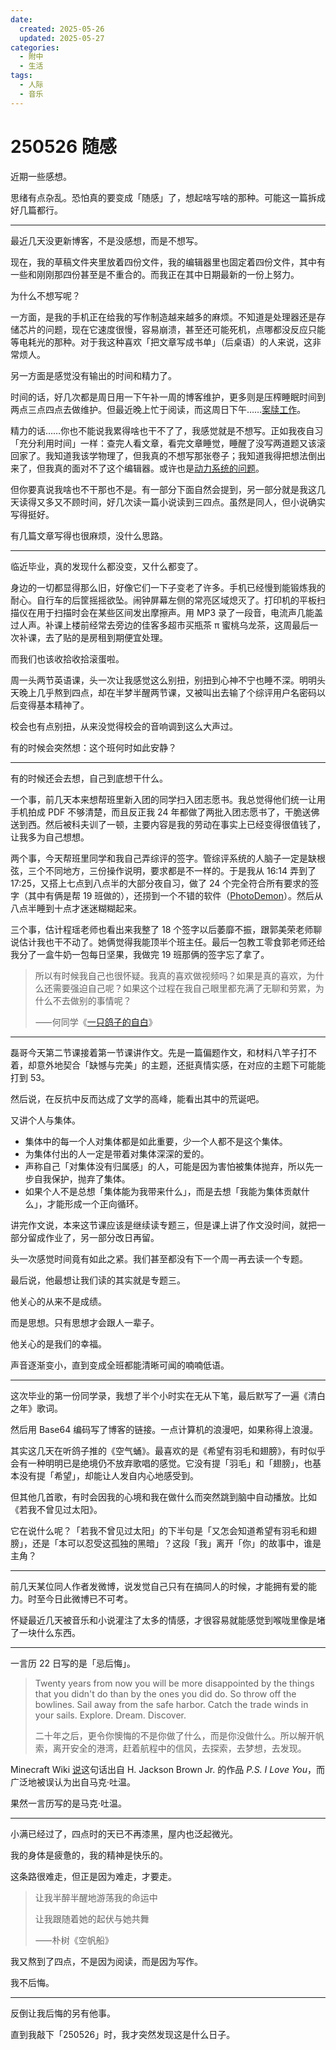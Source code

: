 ```yaml
---
date:
  created: 2025-05-26
  updated: 2025-05-27
categories:
  - 附中
  - 生活
tags:
  - 人际
  - 音乐
---
```

# 250526 随感

近期一些感想。

思绪有点杂乱。恐怕真的要变成「随感」了，想起啥写啥的那种。可能这一篇拆成好几篇都行。

---

<!-- more -->

最近几天没更新博客，不是没感想，而是不想写。

现在，我的草稿文件夹里放着四份文件，我的编辑器里也固定着四份文件，其中有一些和刚刚那四份甚至是不重合的。而我正在其中日期最新的一份上努力。

为什么不想写呢？

一方面，是我的手机正在给我的写作制造越来越多的麻烦。不知道是处理器还是存储芯片的问题，现在它速度很慢，容易崩溃，甚至还可能死机，点哪都没反应只能等电耗光的那种。对于我这种喜欢「把文章写成书单」（后桌语）的人来说，这非常烦人。

另一方面是感觉没有输出的时间和精力了。

时间的话，好几次都是周日用一下午补一周的博客维护，更多则是压榨睡眠时间到两点三点四点去做维护。但最近晚上忙于阅读，而这周日下午……[案牍工作](250519.md)。

精力的话……你也不能说我累得啥也干不了了，我感觉就是不想写。正如我夜自习「充分利用时间」一样：查完人看文章，看完文章睡觉，睡醒了没写两道题又该滚回家了。我知道我该学物理了，但我真的不想写那张卷子；我知道我得把想法倒出来了，但我真的面对不了这个编辑器。或许也是[动力系统的问题](https://sspai.com/post/78288)。

但你要真说我啥也不干那也不是。有一部分下面自然会提到，另一部分就是我这几天读得又多又不顾时间，好几次读一篇小说读到三四点。虽然是同人，但小说确实写得挺好。

有几篇文章写得也很麻烦，没什么思路。

---

临近毕业，真的发现什么都没变，又什么都变了。

身边的一切都显得那么旧，好像它们一下子变老了许多。手机已经慢到能锻炼我的耐心。自行车的后筐摇摇欲坠。闹钟屏幕左侧的常亮区域熄灭了。打印机的平板扫描仪在用于扫描时会在某些区间发出摩擦声。用 MP3 录了一段音，电流声几能盖过人声。补课上楼前经常去旁边的佳客多超市买瓶茶 π 蜜桃乌龙茶，这周最后一次补课，去了贴的是房租到期便宜处理。

而我们也该收拾收拾滚蛋啦。

周一头两节英语课，头一次让我感觉这么别扭，别扭到心神不宁也睡不深。明明头天晚上几乎熬到四点，却在半梦半醒两节课，又被叫出去输了个综评用户名密码以后变得基本精神了。

校会也有点别扭，从来没觉得校会的音响调到这么大声过。

有的时候会突然想：这个班何时如此安静？

---

有的时候还会去想，自己到底想干什么。

一个事，前几天本来想帮班里新入团的同学扫入团志愿书。我总觉得他们统一让用手机拍成 PDF 不够清楚，而且反正我 24 年都做了两批入团志愿书了，干脆送佛送到西。然后被科夫训了一顿，主要内容是我的劳动在事实上已经变得很值钱了，让我多为自己想想。

两个事，今天帮班里同学和我自己弄综评的签字。管综评系统的人脑子一定是缺根弦，三个不同地方，三份操作说明，要求都是不一样的。于是我从 16:14 弄到了 17:25，又搭上七点到八点半的大部分夜自习，做了 24 个完全符合所有要求的签字（其中有俩是帮 19 班做的），还捞到一个不错的软件（[PhotoDemon](https://github.com/tannerhelland/PhotoDemon)）。然后从八点半睡到十点才迷迷糊糊起来。

三个事，估计程瑶老师也看出来我整了 18 个签字以后萎靡不振，跟郭美荣老师聊说估计我也干不动了。她俩觉得我能顶半个班主任。最后一包教工零食郭老师还给我分了一盒牛奶一包每日坚果，我做完 19 班那俩的签字忘了拿了。

> 所以有时候我自己也很怀疑。我真的喜欢做视频吗？如果是真的喜欢，为什么还需要强迫自己呢？如果这个过程在我自己眼里都充满了无聊和劳累，为什么不去做别的事情呢？
>
> ⸺何同学《[一只鸽子的自白](https://www.bilibili.com/video/BV1YK4y1C7CU/)》

---

磊哥今天第二节课接着第一节课讲作文。先是一篇偏题作文，和材料八竿子打不着，却意外地契合「缺憾与完美」的主题，还挺真情实感，在对应的主题下可能能打到 53。

然后说，在反抗中反而达成了文学的高峰，能看出其中的荒诞吧。

又讲个人与集体。

- 集体中的每一个人对集体都是如此重要，少一个人都不是这个集体。
- 为集体付出的人一定是带着对集体深深的爱的。
- 声称自己「对集体没有归属感」的人，可能是因为害怕被集体抛弃，所以先一步自我保护，抛弃了集体。
- 如果个人不是总想「集体能为我带来什么」，而是去想「我能为集体贡献什么」，才能形成一个正向循环。

讲完作文说，本来这节课应该是继续读专题三，但是课上讲了作文没时间，就把一部分留成作业了，另一部分改日再留。

头一次感觉时间竟有如此之紧。我们甚至都没有下一个周一再去读一个专题。

最后说，他最想让我们读的其实就是专题三。

他关心的从来不是成绩。

而是思想。只有思想才会跟人一辈子。

他关心的是我们的幸福。

声音逐渐变小，直到变成全班都能清晰可闻的喃喃低语。

---

这次毕业的第一份同学录，我想了半个小时实在无从下笔，最后默写了一遍《清白之年》歌词。

然后用 Base64 编码写了博客的链接。一点计算机的浪漫吧，如果称得上浪漫。

其实这几天在听鸽子推的《空气蛹》。最喜欢的是《希望有羽毛和翅膀》，有时似乎会有一种明明已是绝境仍不放弃歌唱的感觉。它没有提「羽毛」和「翅膀」，也基本没有提「希望」，却能让人发自内心地感受到。

但其他几首歌，有时会因我的心境和我在做什么而突然跳到脑中自动播放。比如《若我不曾见过太阳》。

它在说什么呢？「若我不曾见过太阳」的下半句是「又怎会知道希望有羽毛和翅膀」，还是「本可以忍受这孤独的黑暗」？这段「我」离开「你」的故事中，谁是主角？

---

前几天某位同人作者发微博，说发觉自己只有在搞同人的时候，才能拥有爱的能力。时至今日此微博已不可考。

怀疑最近几天被音乐和小说灌注了太多的情感，才很容易就能感觉到喉咙里像是堵了一块什么东西。

---

一言历 22 日写的是「忌后悔」。

> Twenty years from now you will be more disappointed by the things that you didn't do than by the ones you did do. So throw off the bowlines. Sail away from the safe harbor. Catch the trade winds in your sails. Explore. Dream. Discover.
>
> 二十年之后，更令你懊悔的不是你做了什么，而是你没做什么。所以解开帆索，离开安全的港湾，赶着航程中的信风，去探索，去梦想，去发现。

Minecraft Wiki [说](https://zh.minecraft.wiki/w/%E8%83%9C%E5%88%A9%E5%B1%8F%E5%B9%95)这句话出自 H. Jackson Brown Jr. 的作品 *P.S. I Love You*，而广泛地被误认为出自马克·吐温。

果然一言历写的是马克·吐温。

---

小满已经过了，四点时的天已不再漆黑，屋内也泛起微光。

我的身体是疲惫的，我的精神是快乐的。

这条路很难走，但正是因为难走，才要走。

> 让我半醉半醒地游荡我的命运中
>
> 让我跟随着她的起伏与她共舞
>
> ⸺朴树《空帆船》

我又熬到了四点，不是因为阅读，而是因为写作。

我不后悔。

---

反倒让我后悔的另有他事。

直到我敲下「250526」时，我才突然发现这是什么日子。
